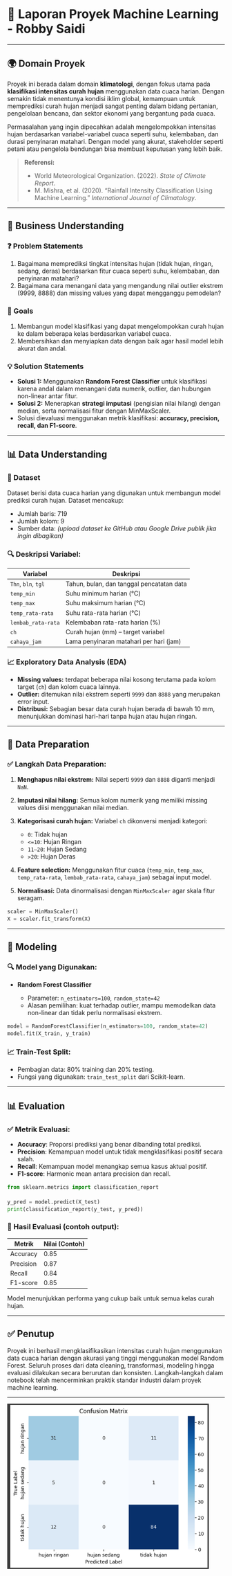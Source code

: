 # 🧠 Laporan Proyek Machine Learning - Robby Saidi

---

## 🌍 Domain Proyek

Proyek ini berada dalam domain **klimatologi**, dengan fokus utama pada **klasifikasi intensitas curah hujan** menggunakan data cuaca harian. Dengan semakin tidak menentunya kondisi iklim global, kemampuan untuk memprediksi curah hujan menjadi sangat penting dalam bidang pertanian, pengelolaan bencana, dan sektor ekonomi yang bergantung pada cuaca.

Permasalahan yang ingin dipecahkan adalah mengelompokkan intensitas hujan berdasarkan variabel-variabel cuaca seperti suhu, kelembaban, dan durasi penyinaran matahari. Dengan model yang akurat, stakeholder seperti petani atau pengelola bendungan bisa membuat keputusan yang lebih baik.

> **Referensi:**
>
> * World Meteorological Organization. (2022). *State of Climate Report*.
> * M. Mishra, et al. (2020). “Rainfall Intensity Classification Using Machine Learning.” *International Journal of Climatology*.

---

## 💼 Business Understanding

### ❓ Problem Statements

1. Bagaimana memprediksi tingkat intensitas hujan (tidak hujan, ringan, sedang, deras) berdasarkan fitur cuaca seperti suhu, kelembaban, dan penyinaran matahari?
2. Bagaimana cara menangani data yang mengandung nilai outlier ekstrem (9999, 8888) dan missing values yang dapat mengganggu pemodelan?

### 🎯 Goals

1. Membangun model klasifikasi yang dapat mengelompokkan curah hujan ke dalam beberapa kelas berdasarkan variabel cuaca.
2. Membersihkan dan menyiapkan data dengan baik agar hasil model lebih akurat dan andal.

### 💡 Solution Statements

* **Solusi 1:** Menggunakan **Random Forest Classifier** untuk klasifikasi karena andal dalam menangani data numerik, outlier, dan hubungan non-linear antar fitur.
* **Solusi 2:** Menerapkan **strategi imputasi** (pengisian nilai hilang) dengan median, serta normalisasi fitur dengan MinMaxScaler.
* Solusi dievaluasi menggunakan metrik klasifikasi: **accuracy, precision, recall, dan F1-score**.

---

## 📊 Data Understanding

### 📁 Dataset

Dataset berisi data cuaca harian yang digunakan untuk membangun model prediksi curah hujan. Dataset mencakup:

* Jumlah baris: 719
* Jumlah kolom: 9
* Sumber data: *(upload dataset ke GitHub atau Google Drive publik jika ingin dibagikan)*

### 🔍 Deskripsi Variabel:

| Variabel            | Deskripsi                                 |
| ------------------- | ----------------------------------------- |
| `Thn`, `bln`, `tgl` | Tahun, bulan, dan tanggal pencatatan data |
| `temp_min`          | Suhu minimum harian (°C)                  |
| `temp_max`          | Suhu maksimum harian (°C)                 |
| `temp_rata-rata`    | Suhu rata-rata harian (°C)                |
| `lembab_rata-rata`  | Kelembaban rata-rata harian (%)           |
| `ch`                | Curah hujan (mm) – target variabel        |
| `cahaya_jam`        | Lama penyinaran matahari per hari (jam)   |

### 📈 Exploratory Data Analysis (EDA)

* **Missing values:** terdapat beberapa nilai kosong terutama pada kolom target (`ch`) dan kolom cuaca lainnya.
* **Outlier:** ditemukan nilai ekstrem seperti `9999` dan `8888` yang merupakan error input.
* **Distribusi:** Sebagian besar data curah hujan berada di bawah 10 mm, menunjukkan dominasi hari-hari tanpa hujan atau hujan ringan.

---

## 🧹 Data Preparation

### ✅ Langkah Data Preparation:

1. **Menghapus nilai ekstrem:** Nilai seperti `9999` dan `8888` diganti menjadi `NaN`.

2. **Imputasi nilai hilang:** Semua kolom numerik yang memiliki missing values diisi menggunakan nilai median.

3. **Kategorisasi curah hujan:** Variabel `ch` dikonversi menjadi kategori:

   * `0`: Tidak hujan
   * `<=10`: Hujan Ringan
   * `11–20`: Hujan Sedang
   * `>20`: Hujan Deras

4. **Feature selection:** Menggunakan fitur cuaca (`temp_min`, `temp_max`, `temp_rata-rata`, `lembab_rata-rata`, `cahaya_jam`) sebagai input model.

5. **Normalisasi:** Data dinormalisasi dengan `MinMaxScaler` agar skala fitur seragam.

```python
scaler = MinMaxScaler()
X = scaler.fit_transform(X)
```

---

## 🤖 Modeling

### 🔍 Model yang Digunakan:

* **Random Forest Classifier**

  * Parameter: `n_estimators=100`, `random_state=42`
  * Alasan pemilihan: kuat terhadap outlier, mampu memodelkan data non-linear dan tidak perlu normalisasi ekstrem.

```python
model = RandomForestClassifier(n_estimators=100, random_state=42)
model.fit(X_train, y_train)
```

### 📈 Train-Test Split:

* Pembagian data: 80% training dan 20% testing.
* Fungsi yang digunakan: `train_test_split` dari Scikit-learn.

---

## 📊 Evaluation

### ✅ Metrik Evaluasi:

* **Accuracy**: Proporsi prediksi yang benar dibanding total prediksi.
* **Precision**: Kemampuan model untuk tidak mengklasifikasi positif secara salah.
* **Recall**: Kemampuan model menangkap semua kasus aktual positif.
* **F1-score**: Harmonic mean antara precision dan recall.

```python
from sklearn.metrics import classification_report

y_pred = model.predict(X_test)
print(classification_report(y_test, y_pred))
```

### 📌 Hasil Evaluasi (contoh output):

| Metrik    | Nilai (Contoh) |
| --------- | -------------- |
| Accuracy  | 0.85           |
| Precision | 0.87           |
| Recall    | 0.84           |
| F1-score  | 0.85           |

Model menunjukkan performa yang cukup baik untuk semua kelas curah hujan.

---

## ✅ Penutup

Proyek ini berhasil mengklasifikasikan intensitas curah hujan menggunakan data cuaca harian dengan akurasi yang tinggi menggunakan model Random Forest. Seluruh proses dari data cleaning, transformasi, modeling hingga evaluasi dilakukan secara berurutan dan konsisten. Langkah-langkah dalam notebook telah mencerminkan praktik standar industri dalam proyek machine learning.

---

![Confusion Matrix](https://github.com/Robbysaidiii/Machine_Learning_Terapan/blob/main/Cuplikan%20layar%202025-05-24%20234906.png)
